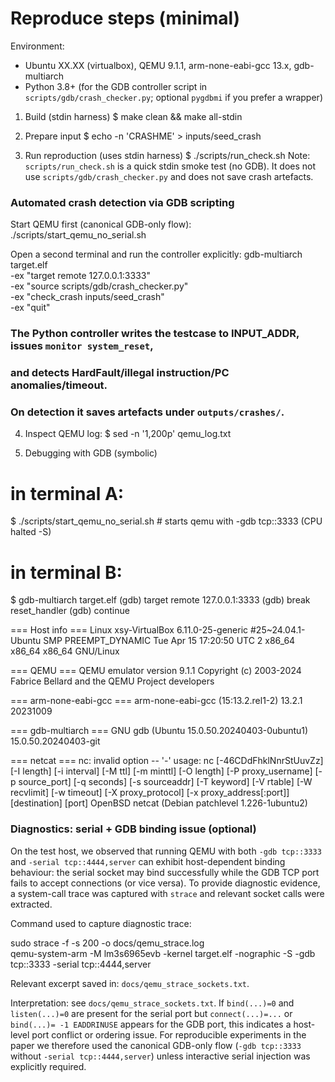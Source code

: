# Reproduce steps (minimal)

Environment:
- Ubuntu XX.XX (virtualbox), QEMU 9.1.1, arm-none-eabi-gcc 13.x, gdb-multiarch
- Python 3.8+ (for the GDB controller script in `scripts/gdb/crash_checker.py`; optional `pygdbmi` if you prefer a wrapper)

1) Build (stdin harness)
$ make clean && make all-stdin

2) Prepare input
$ echo -n 'CRASHME' > inputs/seed_crash

3) Run reproduction (uses stdin harness)
$ ./scripts/run_check.sh
Note: `scripts/run_check.sh` is a quick stdin smoke test (no GDB). It does not use
 `scripts/gdb/crash_checker.py` and does not save crash artefacts.

### Automated crash detection via GDB scripting

Start QEMU first (canonical GDB-only flow):
./scripts/start_qemu_no_serial.sh

Open a second terminal and run the controller explicitly:
gdb-multiarch target.elf \
  -ex "target remote 127.0.0.1:3333" \
  -ex "source scripts/gdb/crash_checker.py" \
  -ex "check_crash inputs/seed_crash" \
  -ex "quit"

### The Python controller writes the testcase to INPUT_ADDR, issues `monitor system_reset`,
### and detects HardFault/illegal instruction/PC anomalies/timeout.
### On detection it saves artefacts under `outputs/crashes/`.


4) Inspect QEMU log:
$ sed -n '1,200p' qemu_log.txt

5) Debugging with GDB (symbolic)
# in terminal A:
$ ./scripts/start_qemu_no_serial.sh   # starts qemu with -gdb tcp::3333 (CPU halted -S)
# in terminal B:
$ gdb-multiarch target.elf
(gdb) target remote 127.0.0.1:3333
(gdb) break reset_handler
(gdb) continue

=== Host info ===
Linux xsy-VirtualBox 6.11.0-25-generic #25~24.04.1-Ubuntu SMP PREEMPT_DYNAMIC Tue Apr 15 17:20:50 UTC 2 x86_64 x86_64 x86_64 GNU/Linux

=== QEMU ===
QEMU emulator version 9.1.1
Copyright (c) 2003-2024 Fabrice Bellard and the QEMU Project developers

=== arm-none-eabi-gcc ===
arm-none-eabi-gcc (15:13.2.rel1-2) 13.2.1 20231009

=== gdb-multiarch ===
GNU gdb (Ubuntu 15.0.50.20240403-0ubuntu1) 15.0.50.20240403-git

=== netcat ===
nc: invalid option -- '-'
usage: nc [-46CDdFhklNnrStUuvZz] [-I length] [-i interval] [-M ttl]
	  [-m minttl] [-O length] [-P proxy_username] [-p source_port]
	  [-q seconds] [-s sourceaddr] [-T keyword] [-V rtable] [-W recvlimit]
	  [-w timeout] [-X proxy_protocol] [-x proxy_address[:port]]
	  [destination] [port]
OpenBSD netcat (Debian patchlevel 1.226-1ubuntu2)


### Diagnostics: serial + GDB binding issue (optional)

On the test host, we observed that running QEMU with both `-gdb tcp::3333` and `-serial tcp::4444,server` can exhibit host-dependent binding behaviour: the serial socket may bind successfully while the GDB TCP port fails to accept connections (or vice versa). To provide diagnostic evidence, a system-call trace was captured with `strace` and relevant socket calls were extracted.

Command used to capture diagnostic trace:

sudo strace -f -s 200 -o docs/qemu_strace.log \
  qemu-system-arm -M lm3s6965evb -kernel target.elf -nographic -S -gdb tcp::3333 -serial tcp::4444,server

Relevant excerpt saved in: `docs/qemu_strace_sockets.txt`.

Interpretation: see `docs/qemu_strace_sockets.txt`. If `bind(...)=0` and `listen(...)=0` are present for the serial port but `connect(...)=...` or `bind(...)= -1 EADDRINUSE` appears for the GDB port, this indicates a host-level port conflict or ordering issue. For reproducible experiments in the paper we therefore used the canonical GDB-only flow (`-gdb tcp::3333` without `-serial tcp::4444,server`) unless interactive serial injection was explicitly required.


